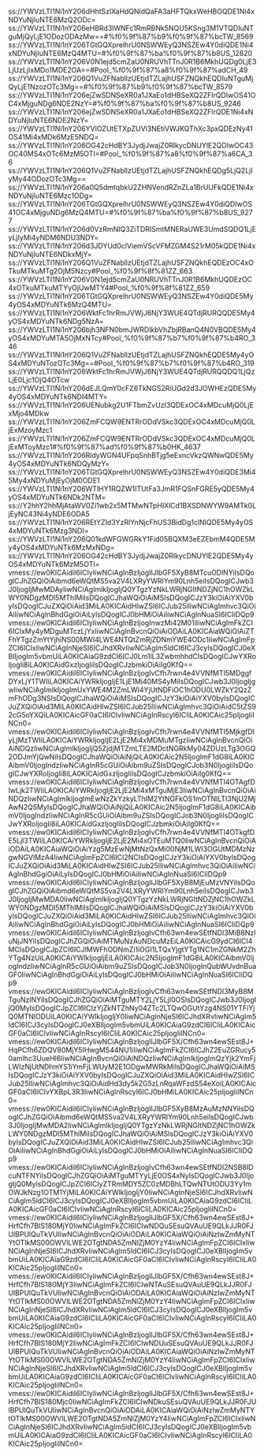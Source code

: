 ss://YWVzLTI1Ni1nY206dHhtSzlXaHdQNldQaFA3aHFTQkxWeHBOQDE1Ni4xNDYuNjIuNTE6MzQ2ODc=
ss://YWVzLTI1Ni1nY206eHBRd3lWNFc1RmRBNk5NQU5KSng3M1VTQDIuNTguMjQyLjE1ODozODAzMw==#%f0%9f%87%b9%f0%9f%87%bcTW_8569
ss://YWVzLTI1Ni1nY206TGtGQXprelhrU0NSWWEyQ3NSZEw4Y0diQDE1Ni4xNDYuNjIuNTE6MzQ4MTU=#%f0%9f%87%ba%f0%9f%87%b8US_12820
ss://YWVzLTI1Ni1nY206V0N1ejd5cmZaU0NRUVhTTnJ0R1B6MkhUQDg0LjE3LjUzLjIxMDo1MDE2OA==#Pool_%f0%9f%87%a8%f0%9f%87%adCH_49
ss://YWVzLTI1Ni1nY206Q1VuZFNabllzUEtjdTZLajhUSFZNQkhEQDIuNTguMjQyLjE1NzozOTc3Mg==#%f0%9f%87%b9%f0%9f%87%bcTW_8579
ss://YWVzLTI1Ni1nY206ejZwSDNSeXR0a1JXaEo1dHBSeXQ2ZFlrQDIwOS41OC4xMjguNDg6NDE2NzY=#%f0%9f%87%ba%f0%9f%87%b8US_9246
ss://YWVzLTI1Ni1nY206ejZwSDNSeXR0a1JXaEo1dHBSeXQ2ZFlrQDE1Ni4xNDYuNjIuNTE6NDE2NzY=
ss://YWVzLTI1Ni1nY206YVlOZUtETXpZUVl3NEtiVWJKQThXc3pxQDEzNy41OS41Mi4xMDk6MzE5NDQ=
ss://YWVzLTI1Ni1nY206OG42cHdBY3JydjJwajZ0RlkycDNUYlE2QDIwOC43OC40MS4xOTc6MzM5OTI=#Pool_%f0%9f%87%a8%f0%9f%87%a6CA_36
ss://YWVzLTI1Ni1nY206Q1VuZFNabllzUEtjdTZLajhUSFZNQkhEQDg5LjQ2LjIyMy44ODozOTc3Mg==
ss://YWVzLTI1Ni1nY206a0Q5dmtqbkU2ZHNVendRZnZLa1BrUUFkQDE1Ni4xNDYuNjIuNTE6Mzc1ODg=
ss://YWVzLTI1Ni1nY206TGtGQXprelhrU0NSWWEyQ3NSZEw4Y0diQDIwOS41OC4xMjguNDg6MzQ4MTU=#%f0%9f%87%ba%f0%9f%87%b8US_9277
ss://YWVzLTI1Ni1nY206d0VzRmNIQ3ZiTDRlSmtMNERaUWE3UmdSQDQ1LjEyLjIyMi4yNDM6NDU3NDY=
ss://YWVzLTI1Ni1nY206d3JDYUd0clViemVScVFMZGM4S21rM05kQDE1Ni4xNDYuNjIuNTE6NDkxMjY=
ss://YWVzLTI1Ni1nY206Q1VuZFNabllzUEtjdTZLajhUSFZNQkhEQDEzOC4xOTkuMTkuMTg2OjM5Nzcy#Pool_%f0%9f%8f%81ZZ_663
ss://YWVzLTI1Ni1nY206V0N1ejd5cmZaU0NRUVhTTnJ0R1B6MkhUQDEzOC4xOTkuMTkuMTYyOjUwMTY4#Pool_%f0%9f%8f%81ZZ_659
ss://YWVzLTI1Ni1nY206TGtGQXprelhrU0NSWWEyQ3NSZEw4Y0diQDE5My4yOS4xMDYuNTk6MzQ4MTU=
ss://YWVzLTI1Ni1nY206WktFc1hrRmJVWjJ6NjY3WUE4QTdjRURQQDE5My4yOS4xMDYuNTk6NDg5NzA=
ss://YWVzLTI1Ni1nY206bjh3NFN0bmJWRDlkbVhZbjRBanQ4N0VBQDE5My4yOS4xMDYuMTA5OjMxNTcy#Pool_%f0%9f%87%b7%f0%9f%87%b4RO_346
ss://YWVzLTI1Ni1nY206Q1VuZFNabllzUEtjdTZLajhUSFZNQkhEQDE5My4yOS4xMDYuNTozOTc3Mg==#Pool_%f0%9f%87%b7%f0%9f%87%b4RO_319
ss://YWVzLTI1Ni1nY206WktFc1hrRmJVWjJ6NjY3WUE4QTdjRURQQDQ1LjQzLjE0Ljc1OjQ4OTcw
ss://YWVzLTI1Ni1nY206dEJLQmY0cFZ6TkNGS2RiUGd2d3JOWHEzQDE5My4yOS4xMDYuNTk6NDI4MTY=
ss://YWVzLTI1Ni1nY206UENubkg2U1FTbmZvUzI3QDExOC4xMDcuMjQ0LjExMjo4MDkw
ss://YWVzLTI1Ni1nY206ZmFCQW9ENTRrODdVSkc3QDExOC4xMDcuMjQ0LjExMzoyMzc1
ss://YWVzLTI1Ni1nY206ZmFCQW9ENTRrODdVSkc3QDExOC4xMDcuMjQ0LjExMToyMzc1#%f0%9f%87%ad%f0%9f%87%b0HK_4637
ss://YWVzLTI1Ni1nY206RldyWGN4UFpqSnhBTjg5eExncVkzQWNwQDE5My4yOS4xMDYuNTk6NDQyMzY=
ss://YWVzLTI1Ni1nY206TGtGQXprelhrU0NSWWEyQ3NSZEw4Y0diQDE3Mi45My4xNDYuMjEyOjM0ODE1
ss://YWVzLTI1Ni1nY206WTlHY1RQZW1ITUtFa3JmR1FQSnFGRE5yQDE5My4yOS4xMDYuNTk6NDk2NTM=
ss://Y2hhY2hhMjAtaWV0Zi1wb2x5MTMwNTpHIXlCd1BXSDNWYW9AMTk0LjEyNC43Ni4yNDE6ODA5
ss://YWVzLTI1Ni1nY206REtYZld3YzRlYnNjcFhUS3BidDg1clNIQDE5My4yOS4xMDYuNTk6Mzg3NDI=
ss://YWVzLTI1Ni1nY206Q01kdWFGWGRkY1Fid05BQXM3eEZEbmM4QDE5My4yOS4xMDYuNTk6MzMxNDg=
ss://YWVzLTI1Ni1nY206OG42cHdBY3JydjJwajZ0RlkycDNUYlE2QDE5My4yOS4xMDYuNTk6MzM5OTI=
vmess://ew0KICAidiI6ICIyIiwNCiAgInBzIjogIlJlbGF5XyB8MTcuODlNYiIsDQogICJhZGQiOiAibmd6eWQtMS5va2V4LXRyYWRlYm90Lnh5eiIsDQogICJwb3J0IjogIjMwMDAyIiwNCiAgImlkIjogIjQ0YTgzYzNkLWRjNGItNDZjNC1hOWZkLWY0NDgzMDI5MThlMiIsDQogICJhaWQiOiAiMSIsDQogICJzY3kiOiAiYXV0byIsDQogICJuZXQiOiAid3MiLA0KICAidHlwZSI6ICJub25lIiwNCiAgImhvc3QiOiAiIiwNCiAgInBhdGgiOiAiLyIsDQogICJ0bHMiOiAiIiwNCiAgInNuaSI6ICIiDQp9
vmess://ew0KICAidiI6ICIyIiwNCiAgInBzIjogInwzMi42M01iIiwNCiAgImFkZCI6ICIxMy4yMDguMTczLjYxIiwNCiAgInBvcnQiOiAiODAiLA0KICAiaWQiOiAiZTFhYTgzZmYtYjhiNS00MWI4LWE4NTQtZmRjZDNmYWE4ODc1IiwNCiAgImFpZCI6ICIxIiwNCiAgInNjeSI6ICJhdXRvIiwNCiAgIm5ldCI6ICJ3cyIsDQogICJ0eXBlIjogIm5vbmUiLA0KICAiaG9zdCI6ICJ0Lm1lL3ZwbmhhdCIsDQogICJwYXRoIjogIi8iLA0KICAidGxzIjogIiIsDQogICJzbmkiOiAiIg0KfQ==
vmess://ew0KICAidiI6ICIyIiwNCiAgInBzIjogIvCfh7rwn4e4VVNfMTI5MDggfDYxLjY1TWIiLA0KICAiYWRkIjogIjE1LjE1Mi40MS4yMiIsDQogICJwb3J0IjogIjgwIiwNCiAgImlkIjogImUxYWE4M2ZmLWI4YjUtNDFiOC1hODU0LWZkY2QzZmFhODg3NSIsDQogICJhaWQiOiAiMSIsDQogICJzY3kiOiAiYXV0byIsDQogICJuZXQiOiAid3MiLA0KICAidHlwZSI6ICJub25lIiwNCiAgImhvc3QiOiAidC5tZS92cG5oYXQiLA0KICAicGF0aCI6ICIvIiwNCiAgInRscyI6ICIiLA0KICAic25pIjogIiINCn0=
vmess://ew0KICAidiI6ICIyIiwNCiAgInBzIjogIvCfh7rwn4e4VVNfMTI5MjkgfDIyLjMzTWIiLA0KICAiYWRkIjogIjE2LjE2Mi4xMDMuMTgzIiwNCiAgInBvcnQiOiAiNDQzIiwNCiAgImlkIjogIjQ5ZjdjMTZmLTE2MDctNGRkMy04ZDUzLTg3OGQ2ODJmYjQwNiIsDQogICJhaWQiOiAiNjQiLA0KICAic2N5IjogImF1dG8iLA0KICAibmV0IjogIndzIiwNCiAgInR5cGUiOiAibm9uZSIsDQogICJob3N0IjogIiIsDQogICJwYXRoIjogIi8iLA0KICAidGxzIjogIiIsDQogICJzbmkiOiAiIg0KfQ==
vmess://ew0KICAidiI6ICIyIiwNCiAgInBzIjogIvCfh7rwn4e4VVNfMTI4OTAgfDIwLjk2TWIiLA0KICAiYWRkIjogIjE2LjE2Mi4xMTguMjE3IiwNCiAgInBvcnQiOiAiNDQzIiwNCiAgImlkIjogImEwNzZkYzkyLThlM2YtNGFkOS1mOTNlLTI3NjU2MjAwN2Q5MyIsDQogICJhaWQiOiAiNjQiLA0KICAic2N5IjogImF1dG8iLA0KICAibmV0IjogIndzIiwNCiAgInR5cGUiOiAibm9uZSIsDQogICJob3N0IjogIiIsDQogICJwYXRoIjogIi8iLA0KICAidGxzIjogIiIsDQogICJzbmkiOiAiIg0KfQ==
vmess://ew0KICAidiI6ICIyIiwNCiAgInBzIjogIvCfh7rwn4e4VVNfMTI4OTkgfDE5LjI3TWIiLA0KICAiYWRkIjogIjE2LjE2Mi4xOTEuMTQ0IiwNCiAgInBvcnQiOiAiODAiLA0KICAiaWQiOiAiYzg5MzEwNjMtNzQxMi00NjM1LWI3OGUtMDMzNzgwNGVlMzA4IiwNCiAgImFpZCI6ICI2NCIsDQogICJzY3kiOiAiYXV0byIsDQogICJuZXQiOiAid3MiLA0KICAidHlwZSI6ICJub25lIiwNCiAgImhvc3QiOiAiIiwNCiAgInBhdGgiOiAiLyIsDQogICJ0bHMiOiAiIiwNCiAgInNuaSI6ICIiDQp9
vmess://ew0KICAidiI6ICIyIiwNCiAgInBzIjogIlJlbGF5XyB8MjEuMzVNYiIsDQogICJhZGQiOiAibmd6eWQtMS5va2V4LXRyYWRlYm90Lnh5eiIsDQogICJwb3J0IjogIjMwMDA0IiwNCiAgImlkIjogIjQ0YTgzYzNkLWRjNGItNDZjNC1hOWZkLWY0NDgzMDI5MThlMiIsDQogICJhaWQiOiAiMSIsDQogICJzY3kiOiAiYXV0byIsDQogICJuZXQiOiAid3MiLA0KICAidHlwZSI6ICJub25lIiwNCiAgImhvc3QiOiAiIiwNCiAgInBhdGgiOiAiLyIsDQogICJ0bHMiOiAiIiwNCiAgInNuaSI6ICIiDQp9
vmess://ew0KICAidiI6ICIyIiwNCiAgInBzIjogIvCfh63wn4ewSEtfNDI3MiB8NzIuNjJNYiIsDQogICJhZGQiOiAiMTMuNzAuNDcuMzEiLA0KICAicG9ydCI6ICI4MCIsDQogICJpZCI6ICJlMWFhODNmZi1iOGI1LTQxYjgtYTg1NC1mZGNkM2ZhYTg4NzUiLA0KICAiYWlkIjogIjEiLA0KICAic2N5IjogImF1dG8iLA0KICAibmV0IjogIndzIiwNCiAgInR5cGUiOiAibm9uZSIsDQogICJob3N0IjogInQubWUvdnBuaGF0IiwNCiAgInBhdGgiOiAiLyIsDQogICJ0bHMiOiAiIiwNCiAgInNuaSI6ICIiDQp9
vmess://ew0KICAidiI6ICIyIiwNCiAgInBzIjogIvCfh63wn4ewSEtfNDI3MyB8MTguNzlNYiIsDQogICJhZGQiOiAiMTguMTY2LjY5LjI0OSIsDQogICJwb3J0IjogIjQ0MyIsDQogICJpZCI6ICIzYjZkNTZhNy04ZTc2LTQwOGUtYzg4NS01YTFiYjQ0MTNlODUiLA0KICAiYWlkIjogIjY0IiwNCiAgInNjeSI6ICJhdXRvIiwNCiAgIm5ldCI6ICJ3cyIsDQogICJ0eXBlIjogIm5vbmUiLA0KICAiaG9zdCI6ICIiLA0KICAicGF0aCI6ICIvIiwNCiAgInRscyI6ICIiLA0KICAic25pIjogIiINCn0=
vmess://ew0KICAidiI6ICIyIiwNCiAgInBzIjogIlJlbGF5X/Cfh63wn4ewSEst8J+HqPCfh6ZDQV80MjY5IHwgMS44NU1iIiwNCiAgImFkZCI6ICJhZ2EuZGRucy50amlhc3UueHl6IiwNCiAgInBvcnQiOiAiNDQzIiwNCiAgImlkIjogImQzYjk2YmFjLWIzNjUtNDhmYS1iYmFjLWUyM2E1ODgwMWRkMiIsDQogICJhaWQiOiAiMSIsDQogICJzY3kiOiAiYXV0byIsDQogICJuZXQiOiAid3MiLA0KICAidHlwZSI6ICJub25lIiwNCiAgImhvc3QiOiAidHd3dy5kZG5zLnRqaWFzdS54eXoiLA0KICAicGF0aCI6ICIvYXBpL3R3IiwNCiAgInRscyI6ICJ0bHMiLA0KICAic25pIjogIiINCn0=
vmess://ew0KICAidiI6ICIyIiwNCiAgInBzIjogIlJlbGF5XyB8MzAuMzNNYiIsDQogICJhZGQiOiAibmd6eWQtMS5va2V4LXRyYWRlYm90Lnh5eiIsDQogICJwb3J0IjogIjMwMDA2IiwNCiAgImlkIjogIjQ0YTgzYzNkLWRjNGItNDZjNC1hOWZkLWY0NDgzMDI5MThlMiIsDQogICJhaWQiOiAiMSIsDQogICJzY3kiOiAiYXV0byIsDQogICJuZXQiOiAid3MiLA0KICAidHlwZSI6ICJub25lIiwNCiAgImhvc3QiOiAiIiwNCiAgInBhdGgiOiAiLyIsDQogICJ0bHMiOiAiIiwNCiAgInNuaSI6ICIiDQp9
vmess://ew0KICAidiI6ICIyIiwNCiAgInBzIjogIvCfh63wn4ewSEtfNDI2NSB8IDcuNTFNYiIsDQogICJhZGQiOiAiMTguMTYyLjE0OS4xNyIsDQogICJwb3J0IjogIjQ0MyIsDQogICJpZCI6ICIyZTRmMDY5ZC0zMDBhLTQwNTUtODU3Yy1mOWJkNzg1OTM1YjMiLA0KICAiYWlkIjogIjY0IiwNCiAgInNjeSI6ICJhdXRvIiwNCiAgIm5ldCI6ICJ3cyIsDQogICJ0eXBlIjogIm5vbmUiLA0KICAiaG9zdCI6ICIiLA0KICAicGF0aCI6ICIvIiwNCiAgInRscyI6ICIiLA0KICAic25pIjogIiINCn0=
vmess://ew0KICAidiI6ICIyIiwNCiAgInBzIjogIlJlbGF5X/Cfh63wn4ewSEst8J+HrfCfh7BIS180MjY0IiwNCiAgImFkZCI6ICIwNDQuSEsuQVAuUE9QLkJJR0FJUlBPUlQuTkVUIiwNCiAgInBvcnQiOiAiODAiLA0KICAiaWQiOiAiNzIwZmMyNTYtOTlkMS00OWVlLWE2OTgtNDA5ZmNlZjM0YzY4IiwNCiAgImFpZCI6ICIxIiwNCiAgInNjeSI6ICJhdXRvIiwNCiAgIm5ldCI6ICJ3cyIsDQogICJ0eXBlIjogIm5vbmUiLA0KICAiaG9zdCI6ICIiLA0KICAicGF0aCI6ICIvIiwNCiAgInRscyI6ICIiLA0KICAic25pIjogIiINCn0=
vmess://ew0KICAidiI6ICIyIiwNCiAgInBzIjogIlJlbGF5X/Cfh63wn4ewSEst8J+HrfCfh7BIS180MjY3IiwNCiAgImFkZCI6ICIwNTAuSEsuQVAuUE9QLkJJR0FJUlBPUlQuTkVUIiwNCiAgInBvcnQiOiAiODAiLA0KICAiaWQiOiAiNzIwZmMyNTYtOTlkMS00OWVlLWE2OTgtNDA5ZmNlZjM0YzY4IiwNCiAgImFpZCI6ICIxIiwNCiAgInNjeSI6ICJhdXRvIiwNCiAgIm5ldCI6ICJ3cyIsDQogICJ0eXBlIjogIm5vbmUiLA0KICAiaG9zdCI6ICIiLA0KICAicGF0aCI6ICIvIiwNCiAgInRscyI6ICIiLA0KICAic25pIjogIiINCn0=
vmess://ew0KICAidiI6ICIyIiwNCiAgInBzIjogIlJlbGF5X/Cfh63wn4ewSEst8J+HrfCfh7BIS180MjY2IiwNCiAgImFkZCI6ICIwNDUuSEsuQVAuUE9QLkJJR0FJUlBPUlQuTkVUIiwNCiAgInBvcnQiOiAiODAiLA0KICAiaWQiOiAiNzIwZmMyNTYtOTlkMS00OWVlLWE2OTgtNDA5ZmNlZjM0YzY4IiwNCiAgImFpZCI6ICIxIiwNCiAgInNjeSI6ICJhdXRvIiwNCiAgIm5ldCI6ICJ3cyIsDQogICJ0eXBlIjogIm5vbmUiLA0KICAiaG9zdCI6ICIiLA0KICAicGF0aCI6ICIvIiwNCiAgInRscyI6ICIiLA0KICAic25pIjogIiINCn0=
vmess://ew0KICAidiI6ICIyIiwNCiAgInBzIjogIlJlbGF5X/Cfh63wn4ewSEst8J+HrfCfh7BIS180Mjc0IiwNCiAgImFkZCI6ICIwNDkuSEsuQVAuUE9QLkJJR0FJUlBPUlQuTkVUIiwNCiAgInBvcnQiOiAiODAiLA0KICAiaWQiOiAiNzIwZmMyNTYtOTlkMS00OWVlLWE2OTgtNDA5ZmNlZjM0YzY4IiwNCiAgImFpZCI6ICIxIiwNCiAgInNjeSI6ICJhdXRvIiwNCiAgIm5ldCI6ICJ3cyIsDQogICJ0eXBlIjogIm5vbmUiLA0KICAiaG9zdCI6ICIiLA0KICAicGF0aCI6ICIvIiwNCiAgInRscyI6ICIiLA0KICAic25pIjogIiINCn0=


